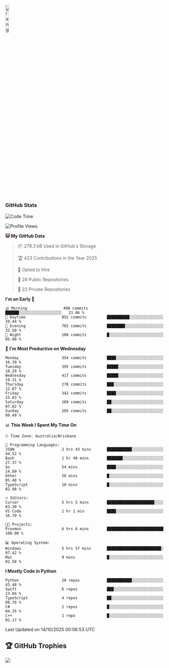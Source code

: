 <p align="left"><img width=15%" src="https://github.com/alansmathew/alansmathew/raw/master/lang.gif" alt="lang image here" /></p>

# <h3 align="left">GitHub Stats</h3>

<!--START_SECTION:waka-->
![Code Time](http://img.shields.io/badge/Code%20Time-619%20hrs-blue)

![Profile Views](http://img.shields.io/badge/Profile%20Views-0-blue)

**🐱 My GitHub Data** 

> 📦 278.3 kB Used in GitHub's Storage 
 > 
> 🏆 423 Contributions in the Year 2025
 > 
> 💼 Opted to Hire
 > 
> 📜 28 Public Repositories 
 > 
> 🔑 22 Private Repositories 
 > 
**I'm an Early 🐤** 

```text
🌞 Morning                498 commits         ██████░░░░░░░░░░░░░░░░░░░   23.06 % 
🌆 Daytime                852 commits         ██████████░░░░░░░░░░░░░░░   39.44 % 
🌃 Evening                702 commits         ████████░░░░░░░░░░░░░░░░░   32.50 % 
🌙 Night                  108 commits         █░░░░░░░░░░░░░░░░░░░░░░░░   05.00 % 
```
📅 **I'm Most Productive on Wednesday** 

```text
Monday                   354 commits         ████░░░░░░░░░░░░░░░░░░░░░   16.39 % 
Tuesday                  395 commits         █████░░░░░░░░░░░░░░░░░░░░   18.29 % 
Wednesday                417 commits         █████░░░░░░░░░░░░░░░░░░░░   19.31 % 
Thursday                 278 commits         ███░░░░░░░░░░░░░░░░░░░░░░   12.87 % 
Friday                   342 commits         ████░░░░░░░░░░░░░░░░░░░░░   15.83 % 
Saturday                 169 commits         ██░░░░░░░░░░░░░░░░░░░░░░░   07.82 % 
Sunday                   205 commits         ██░░░░░░░░░░░░░░░░░░░░░░░   09.49 % 
```


📊 **This Week I Spent My Time On** 

```text
🕑︎ Time Zone: Australia/Brisbane

💬 Programming Languages: 
JSON                     2 hrs 43 mins       ███████████░░░░░░░░░░░░░░   44.52 % 
Bash                     1 hr 40 mins        ███████░░░░░░░░░░░░░░░░░░   27.37 % 
Go                       54 mins             ████░░░░░░░░░░░░░░░░░░░░░   14.89 % 
Other                    20 mins             █░░░░░░░░░░░░░░░░░░░░░░░░   05.48 % 
TypeScript               10 mins             █░░░░░░░░░░░░░░░░░░░░░░░░   02.98 % 

🔥 Editors: 
Cursor                   5 hrs 5 mins        █████████████████████░░░░   83.30 % 
VS Code                  1 hr 1 min          ████░░░░░░░░░░░░░░░░░░░░░   16.70 % 

🐱‍💻 Projects: 
Proxmox                  6 hrs 6 mins        █████████████████████████   100.00 % 

💻 Operating System: 
Windows                  5 hrs 57 mins       ████████████████████████░   97.42 % 
Mac                      9 mins              █░░░░░░░░░░░░░░░░░░░░░░░░   02.58 % 
```

**I Mostly Code in Python** 

```text
Python                   20 repos            ███████████░░░░░░░░░░░░░░   43.48 % 
Swift                    6 repos             ███░░░░░░░░░░░░░░░░░░░░░░   13.04 % 
TypeScript               4 repos             ██░░░░░░░░░░░░░░░░░░░░░░░   08.70 % 
C#                       2 repos             █░░░░░░░░░░░░░░░░░░░░░░░░   04.35 % 
C++                      1 repo              █░░░░░░░░░░░░░░░░░░░░░░░░   02.17 % 
```




 Last Updated on 14/10/2025 00:06:53 UTC
<!--END_SECTION:waka-->

## 🏆 GitHub Trophies

![](https://github-profile-trophy.vercel.app/?username=samh06&theme=discord&no-frame=true&no-bg=false&margin-w=4)
